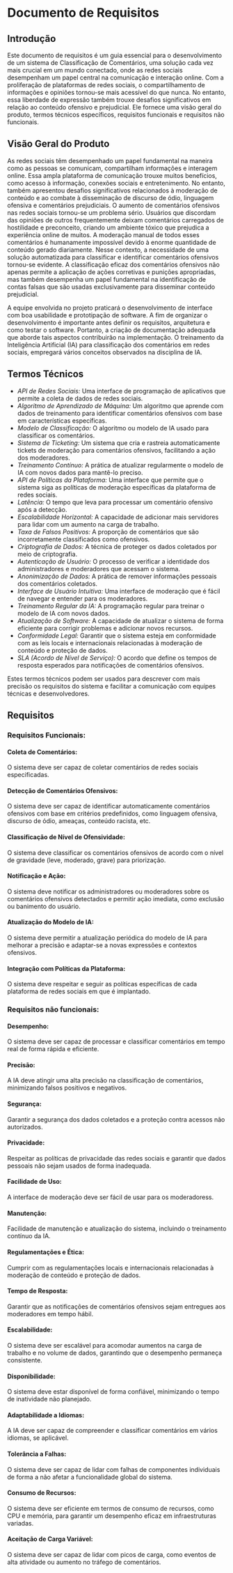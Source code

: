 # Documento de Requisitos

## Introdução
Este documento de requisitos é um guia essencial para o desenvolvimento de um sistema de Classificação de Comentários, uma solução cada vez mais crucial em um mundo conectado, onde as redes sociais desempenham um papel central na comunicação e interação online. Com a proliferação de plataformas de redes sociais, o compartilhamento de informações e opiniões tornou-se mais acessível do que nunca. No entanto, essa liberdade de expressão também trouxe desafios significativos em relação ao conteúdo ofensivo e prejudicial. Ele fornece uma visão geral do produto, termos técnicos específicos, requisitos funcionais e requisitos não funcionais.

## Visão Geral do Produto
As redes sociais têm desempenhado um papel fundamental na maneira como as pessoas se comunicam, compartilham informações e interagem online. Essa ampla plataforma de comunicação trouxe muitos benefícios, como acesso à informação, conexões sociais e entretenimento. No entanto, também apresentou desafios significativos relacionados à moderação de conteúdo e ao combate à disseminação de discurso de ódio, linguagem ofensiva e comentários prejudiciais. O aumento de comentários ofensivos nas redes sociais tornou-se um problema sério. Usuários que discordam das opiniões de outros frequentemente deixam comentários carregados de hostilidade e preconceito, criando um ambiente tóxico que prejudica a experiência online de muitos. A moderação manual de todos esses comentários é humanamente impossível devido à enorme quantidade de conteúdo gerado diariamente. Nesse contexto, a necessidade de uma solução automatizada para classificar e identificar comentários ofensivos tornou-se evidente. A classificação eficaz dos comentários ofensivos não apenas permite a aplicação de ações corretivas e punições apropriadas, mas também desempenha um papel fundamental na identificação de contas falsas que são usadas exclusivamente para disseminar conteúdo prejudicial.

A equipe envolvida no projeto praticará o desenvolvimento de interface com boa usabilidade e prototipação de software. A fim de organizar o desenvolvimento é importante antes definir os requisitos, arquitetura e como testar o software. Portanto, a criação de documentação adequada que aborde tais aspectos contribuirão na implementação. O treinamento da Inteligência Artificial (IA) para classificação dos comentários em redes sociais, empregará vários conceitos observados na disciplina de IA.

## Termos Técnicos

   - *API de Redes Sociais:* Uma interface de programação de aplicativos que permite a coleta de dados de redes sociais.
   - *Algoritmo de Aprendizado de Máquina:* Um algoritmo que aprende com dados de treinamento para identificar comentários ofensivos com base em características específicas.
   - *Modelo de Classificação:* O algoritmo ou modelo de IA usado para classificar os comentários.
   - *Sistema de Ticketing:* Um sistema que cria e rastreia automaticamente tickets de moderação para comentários ofensivos, facilitando a ação dos moderadores.
   - *Treinamento Contínuo:* A prática de atualizar regularmente o modelo de IA com novos dados para mantê-lo preciso.
   - *API de Políticas da Plataforma:* Uma interface que permite que o sistema siga as políticas de moderação específicas da plataforma de redes sociais.
   - *Latência:* O tempo que leva para processar um comentário ofensivo após a detecção.
   - *Escalabilidade Horizontal:* A capacidade de adicionar mais servidores para lidar com um aumento na carga de trabalho.
   - *Taxa de Falsos Positivos:* A proporção de comentários que são incorretamente classificados como ofensivos.
   - *Criptografia de Dados:* A técnica de proteger os dados coletados por meio de criptografia.
   - *Autenticação de Usuário:* O processo de verificar a identidade dos administradores e moderadores que acessam o sistema.
   - *Anonimização de Dados:* A prática de remover informações pessoais dos comentários coletados.
   - *Interface de Usuário Intuitiva:* Uma interface de moderação que é fácil de navegar e entender para os moderadores.
   - *Treinamento Regular da IA:* A programação regular para treinar o modelo de IA com novos dados.
   - *Atualização de Software:* A capacidade de atualizar o sistema de forma eficiente para corrigir problemas e adicionar novos recursos.
   - *Conformidade Legal:* Garantir que o sistema esteja em conformidade com as leis locais e internacionais relacionadas à moderação de conteúdo e proteção de dados.
   - *SLA (Acordo de Nível de Serviço):* O acordo que define os tempos de resposta esperados para notificações de comentários ofensivos.

Estes termos técnicos podem ser usados para descrever com mais precisão os requisitos do sistema e facilitar a comunicação com equipes técnicas e desenvolvedores.

## Requisitos

### Requisitos Funcionais:

#### Coleta de Comentários: 
O sistema deve ser capaz de coletar comentários de redes sociais especificadas.

#### Detecção de Comentários Ofensivos: 
O sistema deve ser capaz de identificar automaticamente comentários ofensivos com base em critérios predefinidos, como linguagem ofensiva, discurso de ódio, ameaças, conteúdo racista, etc.

#### Classificação de Nível de Ofensividade: 
O sistema deve classificar os comentários ofensivos de acordo com o nível de gravidade (leve, moderado, grave) para priorização.

#### Notificação e Ação: 
O sistema deve notificar os administradores ou moderadores sobre os comentários ofensivos detectados e permitir ação imediata, como exclusão ou banimento do usuário.

#### Atualização do Modelo de IA: 
O sistema deve permitir a atualização periódica do modelo de IA para melhorar a precisão e adaptar-se a novas expressões e contextos ofensivos.

#### Integração com Políticas da Plataforma:
O sistema deve respeitar e seguir as políticas específicas de cada plataforma de redes sociais em que é implantado.

### Requisitos não funcionais:

#### Desempenho:
O sistema deve ser capaz de processar e classificar comentários em tempo real de forma rápida e eficiente.

#### Precisão:
A IA deve atingir uma alta precisão na classificação de comentários, minimizando falsos positivos e negativos.

#### Segurança:
Garantir a segurança dos dados coletados e a proteção contra acessos não autorizados.

#### Privacidade:
Respeitar as políticas de privacidade das redes sociais e garantir que dados pessoais não sejam usados de forma inadequada.

#### Facilidade de Uso:
A interface de moderação deve ser fácil de usar para os moderadoress.

#### Manutenção:
Facilidade de manutenção e atualização do sistema, incluindo o treinamento contínuo da IA.

#### Regulamentações e Ética:
Cumprir com as regulamentações locais e internacionais relacionadas à moderação de conteúdo e proteção de dados.

#### Tempo de Resposta:
Garantir que as notificações de comentários ofensivos sejam entregues aos moderadores em tempo hábil.

#### Escalabilidade:
O sistema deve ser escalável para acomodar aumentos na carga de trabalho e no volume de dados, garantindo que o desempenho permaneça consistente.

#### Disponibilidade:
O sistema deve estar disponível de forma confiável, minimizando o tempo de inatividade não planejado.

#### Adaptabilidade a Idiomas:
A IA deve ser capaz de compreender e classificar comentários em vários idiomas, se aplicável.

#### Tolerância a Falhas:
O sistema deve ser capaz de lidar com falhas de componentes individuais de forma a não afetar a funcionalidade global do sistema.

#### Consumo de Recursos:
O sistema deve ser eficiente em termos de consumo de recursos, como CPU e memória, para garantir um desempenho eficaz em infraestruturas variadas.

#### Aceitação de Carga Variável:
O sistema deve ser capaz de lidar com picos de carga, como eventos de alta atividade ou aumento no tráfego de comentários.
